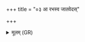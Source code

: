 +++
title = "०३ आ रभस्व जातवेदस्"

+++
<details><summary>मूलम् (GR)</summary>

आ रभस्व जातवेदस्  
तेजस्वद् धरो अस्तु ते । +++(Bhatt. tejasva(d))+++  
शरीरम् अस्य सं दह- +++(Bhatt.daha athainaṃ (without sandhi))+++  
-अथैनं धेहि सुकृताम् उलोके ॥
</details>